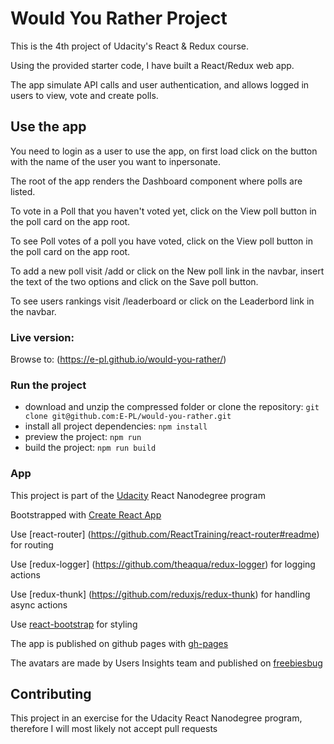# Would You Rather Project

This is the 4th project of Udacity's React & Redux course.

Using the provided starter code, I have built a React/Redux web app.

The app simulate API calls and user authentication, and allows logged in users to view, vote and create polls.

## Use the app

You need to login as a user to use the app, on first load click on the button with the name of the user you want to inpersonate.

The root of the app renders the Dashboard component where polls are listed.

To vote in a Poll that you haven't voted yet, click on the View poll button in the poll card on the app root.

To see Poll votes of a poll you have voted, click on the View poll button in the poll card on the app root.

To add a new poll visit /add or click on the New poll link in the navbar, insert the text of the two options and click on the Save poll button.

To see users rankings visit /leaderboard or click on the Leaderbord link in the navbar.

### Live version:

Browse to: (https://e-pl.github.io/would-you-rather/)

### Run the project

 * download and unzip the compressed folder or clone the repository: `git clone git@github.com:E-PL/would-you-rather.git`
 * install all project dependencies: `npm install`
 * preview the project: `npm run`
 * build the project: `npm run build`

### App

This project is part of the [Udacity](https://udacity.com) React Nanodegree program

Bootstrapped with [Create React App](https://github.com/facebookincubator/create-react-app)

Use [react-router] (https://github.com/ReactTraining/react-router#readme) for routing

Use [redux-logger] (https://github.com/theaqua/redux-logger) for logging actions

Use [redux-thunk] (https://github.com/reduxjs/redux-thunk) for handling async actions

Use [react-bootstrap](https://github.com/react-bootstrap/react-bootstrap) for styling

The app is published on github pages with [gh-pages](https://www.npmjs.com/package/gh-pages)

The avatars are made by Users Insights team and published on [freebiesbug](https://freebiesbug.com/sketch-freebies/16-free-vector-user-avatar-icons/)

## Contributing

This project in an exercise for the Udacity React Nanodegree program, therefore I will most likely not accept pull requests